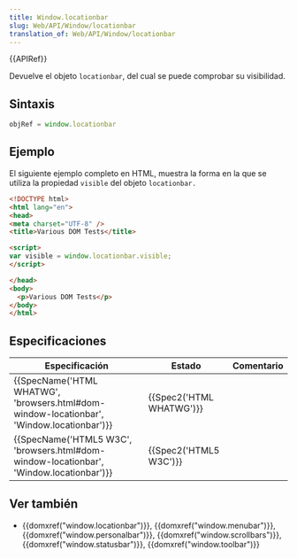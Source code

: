 ```yaml
---
title: Window.locationbar
slug: Web/API/Window/locationbar
translation_of: Web/API/Window/locationbar
---
```

{{APIRef}}

Devuelve el objeto `locationbar`, del cual se puede comprobar su visibilidad.

## Sintaxis

```js
objRef = window.locationbar
```

## Ejemplo

El siguiente ejemplo completo en HTML, muestra la forma en la que se utiliza la propiedad `visible` del objeto `locationbar.`

```html
<!DOCTYPE html>
<html lang="en">
<head>
<meta charset="UTF-8" />
<title>Various DOM Tests</title>

<script>
var visible = window.locationbar.visible;
</script>

</head>
<body>
  <p>Various DOM Tests</p>
</body>
</html>
```

## Especificaciones

| Especificación                                                                                                           | Estado                           | Comentario |
| ------------------------------------------------------------------------------------------------------------------------ | -------------------------------- | ---------- |
| {{SpecName('HTML WHATWG', 'browsers.html#dom-window-locationbar', 'Window.locationbar')}} | {{Spec2('HTML WHATWG')}} |            |
| {{SpecName('HTML5 W3C', 'browsers.html#dom-window-locationbar', 'Window.locationbar')}}     | {{Spec2('HTML5 W3C')}}     |            |

## Ver también

- {{domxref("window.locationbar")}}, {{domxref("window.menubar")}}, {{domxref("window.personalbar")}}, {{domxref("window.scrollbars")}}, {{domxref("window.statusbar")}}, {{domxref("window.toolbar")}}
